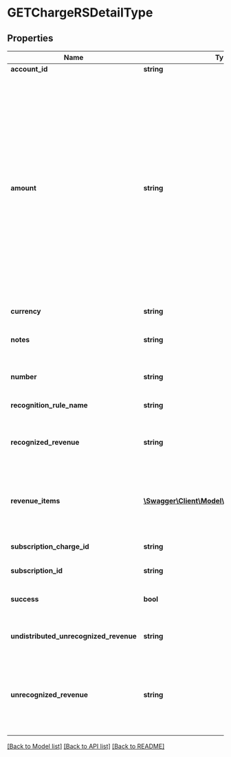 # GETChargeRSDetailType

## Properties
Name | Type | Description | Notes
------------ | ------------- | ------------- | -------------
**account_id** | **string** | An account ID. | [optional] 
**amount** | **string** | The revenue schedule amount, which is the sum of all revenue items. This field cannot be null and must be formatted based on the currency, such as *JPY 30* or USD *30.15*. Test out the currency to ensure you are using the proper formatting otherwise, the response will fail and this error message is returned:  *\&quot;Allocation amount with wrong decimal places.\&quot;* | [optional] 
**currency** | **string** | The type of currency used. | [optional] 
**notes** | **string** | Additional information about this record. | [optional] 
**number** | **string** | The charge revenue summary number. | [optional] 
**recognition_rule_name** | **string** | The name of the recognition rule. | [optional] 
**recognized_revenue** | **string** | The revenue that was distributed in a closed accounting period. | [optional] 
**revenue_items** | [**\Swagger\Client\Model\GETRevenueItemType[]**](GETRevenueItemType.md) | Revenue items are listed in ascending order by the accounting period start date. | [optional] 
**subscription_charge_id** | **string** | The original subscription charge ID. | [optional] 
**subscription_id** | **string** | The original subscription ID. | [optional] 
**success** | **bool** | Returns &#x60;true&#x60; if the request was processed successfully. | [optional] 
**undistributed_unrecognized_revenue** | **string** | Revenue in the open-ended accounting period. | [optional] 
**unrecognized_revenue** | **string** | Revenue distributed in all open accounting periods, which includes the open-ended accounting period. | [optional] 

[[Back to Model list]](../README.md#documentation-for-models) [[Back to API list]](../README.md#documentation-for-api-endpoints) [[Back to README]](../README.md)


